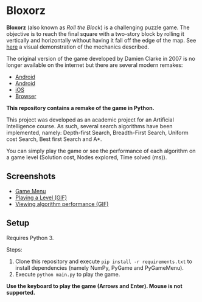 # Bloxorz

**Bloxorz** (also known as *Roll the Block*) is a challenging puzzle game. The objective is to reach the final square with a two-story block by rolling it vertically and horizontally without having it fall off the edge of the map. See [here](https://www.youtube.com/watch?v=1LaoH4I4iNQ&feature=youtu.be) a visual demonstration of the mechanics described.


The original version of the game developed by Damien Clarke in 2007 is no longer available on the internet but there are several modern remakes: 

* [Android](https://play.google.com/store/apps/details?id=com.superpow.bloxorz&hl=pt_PT)
* [Android](https://play.google.com/store/apps/details?id=com.albinoblacksheep.bloxorzgame&hl=pt_PT)
* [iOS](https://apps.apple.com/us/app/bloxorz-roll-the-block/id1409476339)
* [Browser](https://www.miniclip.com/games/bloxorz)

**This repository contains a remake of the game in Python.**

This project was developed as an academic project for an Artificial Intelligence course. As such, several search algorithms have been implemented, namely: Depth-first Search, Breadth-First Search, Uniform cost Search, Best first Search and A*.

You can simply play the game or see the performance of each algorithm on a game level (Solution cost, Nodes explored, Time solved (ms)).

## Screenshots

* [Game Menu](https://i.imgur.com/0m0eZ2J.png)
* [Playing a Level (GIF)](https://i.imgur.com/NF2r863.gif)
* [Viewing algorithm performance (GIF)](https://i.imgur.com/eIpoJuH.gif)

## Setup

Requires Python 3.

Steps:

1. Clone this repository and execute `pip install -r requirements.txt` to install dependencies (namely NumPy, PyGame and PyGameMenu).
2. Execute `python main.py` to play the game.

**Use the keyboard to play the game (Arrows and Enter). Mouse is not supported.**